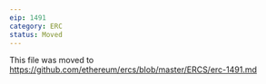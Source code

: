 ```yaml
---
eip: 1491
category: ERC
status: Moved
---
```


This file was moved to https://github.com/ethereum/ercs/blob/master/ERCS/erc-1491.md
